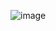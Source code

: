 ![image](https://user-images.githubusercontent.com/55741060/219571831-ea1378dc-3232-47c0-a23a-fbea5e8b7b8b.png)

